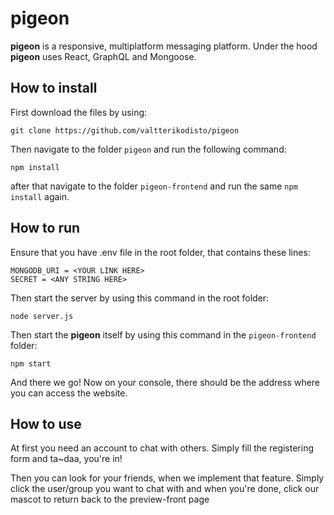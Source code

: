 # pigeon

<strong>pigeon</strong> is a responsive, multiplatform messaging platform. Under the hood <strong>pigeon</strong> uses React, GraphQL and Mongoose.

## How to install
<p>First download the files by using:</p>  

```
git clone https://github.com/valtterikodisto/pigeon
```

Then navigate to the folder ```pigeon``` and run the following command:

```
npm install
```

after that navigate to the folder ```pigeon-frontend``` and run the same ```npm install``` again.  

## How to run 
<p></p>
Ensure that you have .env file in the root folder, that contains these lines:

```
MONGODB_URI = <YOUR LINK HERE>    
SECRET = <ANY STRING HERE>
```  

Then start the server by using this command in the root folder:  

```node server.js```   

Then start the <strong>pigeon</strong> itself by using this command in the ```pigeon-frontend``` folder:  

```npm start```  

And there we go! Now on your console, there should be the address where you can access the website. 

## How to use
<p>At first you need an account to chat with others. Simply fill the registering form and ta~daa, you're in!</p>   
Then you can look for your friends, when we implement that feature. 
Simply click the user/group you want to chat with and when you're done, click our mascot to return back to the preview-front page
